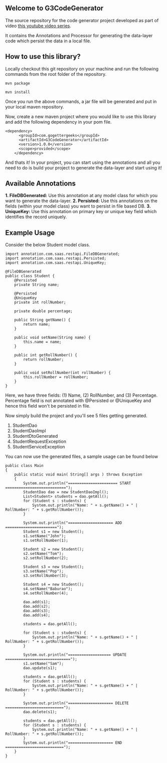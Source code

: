 ## Welcome to G3CodeGenerator
The source repository for the code generator project developed as part of video
[this youtube video series](https://www.youtube.com/playlist?list=PLRL-svxYmXggfzTyI6_wAM3mon4gYgyaL).

It contains the Annotations and Processor for generating the data-layer code which persist the data in a local file.

## How to use this library?
Locally checkout this git repository on your machine and run the following commands from the root folder of the repository.

```
mvn package

mvn install
```

Once you run the above commands, a jar file will be generated and put in your local maven repository.

Now, create a new maven project where you would like to use this library and add the following dependency in your pom
file.

```
<dependency>
      <groupId>com.gogettergeeks</groupId>
      <artifactId>G3CodeGenerator</artifactId>
      <version>1.0.0</version>
      <scope>provided</scope>
    </dependency>
```

And thats it! In your project, you can start using the annotations and all you need to do is build your project
to generate the data-layer and start using it!

## Available Annotations
**1. FileDBGenerated:** Use this annotation at any model class for which you want to generate the data-layer.
**2. Persisted:** Use this annotations on the fields (within your model class) you want to persist in file based DB.
**3. UniqueKey:** Use this annotation on primary key or unique key field which identifies the record uniquely.

## Example Usage
Consider the below Student model class.
```
import annotation.com.saas.restapi.FileDBGenerated;
import annotation.com.saas.restapi.Persisted;
import annotation.com.saas.restapi.UniqueKey;

@FileDBGenerated
public class Student {
    @Persisted
    private String name;

    @Persisted
    @UniqueKey
    private int rollNumber;

    private double percentage;

    public String getName() {
        return name;
    }

    public void setName(String name) {
        this.name = name;
    }

    public int getRollNumber() {
        return rollNumber;
    }

    public void setRollNumber(int rollNumber) {
        this.rollNumber = rollNumber;
    }
}
```

Here, we have three fields: (1) Name, (2) RollNumber, and (3) Percentage. Percentage field is not annotated with
@Persisted or @UniqueKey and hence this field won't be persisted in file.

Now simply build the project and you'll see 5 files getting generated.
1. StudentDao
2. StudentDaoImpl
3. StudentDtoGenerated
4. StudentRequestException
5. StudentServiceException

You can now use the generated files, a sample usage can be found below
```
public class Main 
{
    public static void main( String[] args ) throws Exception
    {
        System.out.println("====================== START ===========================");
        StudentDao dao = new StudentDaoImpl();
        List<Student> students = dao.getAll();
        for (Student s : students) {
            System.out.println("Name: " + s.getName() + " | RollNumber: " + s.getRollNumber());
        }
        
        System.out.println("==================== ADD =======================");
        Student s1 = new Student();
        s1.setName("John");
        s1.setRollNumber(1);

        Student s2 = new Student();
        s2.setName("Tom");
        s2.setRollNumber(2);

        Student s3 = new Student();
        s3.setName("Pop");
        s3.setRollNumber(3);

        Student s4 = new Student();
        s4.setName("Baburao");
        s4.setRollNumber(4);

        dao.add(s1);
        dao.add(s2);
        dao.add(s3);
        dao.add(s4);

        students = dao.getAll();

        for (Student s : students) {
            System.out.println("Name: " + s.getName() + " | RollNumber: " + s.getRollNumber());
        }
        
        System.out.println("=================== UPDATE =============================");
        s1.setName("Sam");
        dao.update(s1);

        students = dao.getAll();
        for (Student s : students) {
            System.out.println("Name: " + s.getName() + " | RollNumber: " + s.getRollNumber());
        }
        
        System.out.println("==================== DELETE ==========================");
        dao.delete(s1);

        students = dao.getAll();
        for (Student s : students) {
            System.out.println("Name: " + s.getName() + " | RollNumber: " + s.getRollNumber());
        }
        System.out.println("==================== END ==========================");
    }
}
```